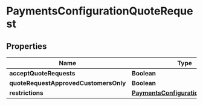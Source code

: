 
# PaymentsConfigurationQuoteRequest

## Properties
Name | Type | Description | Notes
------------ | ------------- | ------------- | -------------
**acceptQuoteRequests** | **Boolean** |  |  [optional]
**quoteRequestApprovedCustomersOnly** | **Boolean** |  |  [optional]
**restrictions** | [**PaymentsConfigurationRestrictions**](PaymentsConfigurationRestrictions.md) |  |  [optional]



